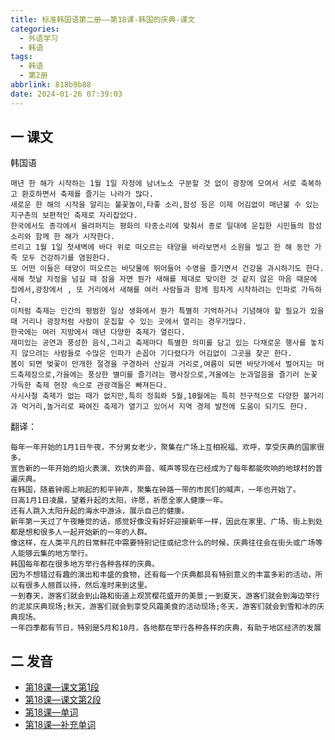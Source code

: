 ```yaml
---
title: 标准韩国语第二册——第18课-韩国的庆典-课文
categories:
  - 外语学习
  - 韩语
tags:
  - 韩语
  - 第2册
abbrlink: 818b9b88
date: 2024-01-26 07:39:03
---
```

## 一 课文

韩国语

```
매년 한 해가 시작하는 1월 1일 자정에 남녀노소 구분할 것 없이 광장에 모여서 서로 축복하고 환호하면서 축제를 즐기는 나라가 많다.
새로운 한 해의 시작을 알리는 불꽃놀이,타좋 소리,함성 등은 이제 어김없이 매년불 수 있는 지구촌의 보편적인 축제로 자리잡았다.
한국에서도 종각에서 울려퍼지는 평화의 타종소리에 맞춰서 종로 일대에 운집한 시민들의 함성 소리와 함께 한 해가 시작한다.
르리고 1월 1일 첫새벽에 바다 위로 떠오르는 태양을 바라보면서 소원을 빌고 한 해 동안 가족 모두 건강하기를 염원한다.
또 어떤 이들은 태양이 떠오르는 바닷물에 뛰어들어 수영을 즐기면서 건강을 과시하기도 한다.
새해 첫날 자정을 넘길 때 잠을 자면 뭔가 새해를 제대로 맞이한 것 같지 않은 마음 때문에 집에서,광장에서 , 또 거리에서 새해를 여러 사람들과 함께 힘차게 시작하려는 인파로 가득하다.
이처럼 축제는 인간의 평범한 일상 생화에서 뭔가 특별히 기억하거나 기념해야 할 필요가 있을 때 거리나 광장처럼 사람이 운집할 수 있는 곳에서 열리는 경우가많다.
한국에는 여러 지방에서 매년 다양한 축제가 열린다.
재미있는 공연과 풍성한 음식,그리고 축제마다 특별한 의미를 담고 있는 다채로운 행사를 놓치지 않으려는 사람들로 수많은 인파가 손꼽아 기다렸다가 어김없이 그곳을 찾곤 한다.
봄이 되면 벚꽃이 만개한 절경을 구경하러 산길과 거리로,여름이 되면 바닷가에서 벌어지는 머드축제장으로,가을에는 풍상한 별미를 즐기려는 행사장으로,겨울에는 눈과얼음을 즐기러 눈꽃 가득한 축제 현장 속으로 관광객들은 빠져든다.
사시사철 축제가 없는 때가 없지만,특히 정훠롸 5월,10월에는 특히 전구적으로 다양한 볼거리과 먹거리,놀거리로 짜여진 축제가 열기고 있어서 지역 경제 발전에 도움이 되기도 한다.
```

<!--more-->

翻译：

```
每年一年开始的1月1日午夜，不分男女老少，聚集在广场上互相祝福、欢呼，享受庆典的国家很多。
宣告新的一年开始的焰火表演、欢快的声音、喊声等现在已经成为了每年都能吹响的地球村的普遍庆典。
在韩国，随着钟阁上响起的和平钟声，聚集在钟路一带的市民们的喊声，一年也开始了。
日高1月1日凌晨，望着升起的太阳，许愿，祈愿全家人健康一年。
还有人跳入太阳升起的海水中游泳，展示自己的健康。
新年第一天过了午夜睡觉的话，感觉好像没有好好迎接新年一样，因此在家里、广场、街上到处都是想和很多人一起开始新的一年的人群。
像这样，在人类平凡的日常鲜花中需要特别记住或纪念什么的时候，庆典往往会在街头或广场等人能够云集的地方举行。
韩国每年都在很多地方举行各种各样的庆典。
因为不想错过有趣的演出和丰盛的食物，还有每一个庆典都具有特别意义的丰富多彩的活动，所以有很多人翘首以待，然后准时来到这里。
一到春天，游客们就会到山路和街道上观赏樱花盛开的美景;一到夏天，游客们就会到海边举行的泥浆庆典现场;秋天，游客们就会到享受风霜美食的活动现场;冬天，游客们就会到雪和冰的庆典现场。
一年四季都有节日，特别是5月和10月，各地都在举行各种各样的庆典，有助于地区经济的发展
```


## 二 发音

* [第18课—课文第1段][1]
* [第18课—课文第2段][2]
* [第18课—单词][3]
* [第18课—补充单词][4]



[1]:https://active.clewm.net/AGiZ3U?qrurl=http://qr31.cn/AGiZ3U&gtype=1&key=779c917d7c2da4e3904852272efcb1f2dedb4d4212
[2]:https://active.clewm.net/FQO8or?qrurl=http://qr31.cn/FQO8or&gtype=1&key=2722d1734709a2e7004852443a7e56585736550241
[3]:https://active.clewm.net/E7sPdk?qrurl=http://qr31.cn/E7sPdk&gtype=1&key=d87b21759ed72827504852b3fd08209c5a5deaa260
[4]:https://active.clewm.net/F8fP5Y?qrurl=http://qr31.cn/F8fP5Y&gtype=1&key=395e0179b712c696904852a6be428bf69a2d4fa280